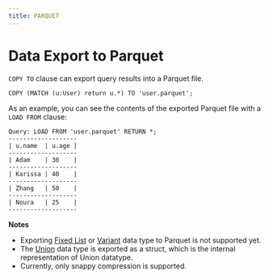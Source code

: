 ```yaml
---
title: PARQUET
---
```


# Data Export to Parquet

`COPY TO` clause can export query results into a Parquet file. 
```
COPY (MATCH (u:User) return u.*) TO 'user.parquet';
```
As an example, you can see the contents of the exported Parquet file with a `LOAD FROM` clause:
```
Query: LOAD FROM 'user.parquet' RETURN *;
-------------------
| u.name  | u.age |
-------------------
| Adam    | 30    |
-------------------
| Karissa | 40    |
-------------------
| Zhang   | 50    |
-------------------
| Noura   | 25    |
-------------------
```

**Notes**
- Exporting [Fixed List](../cypher/data-types/list.md) or [Variant](../cypher/data-types/variant.md) data type to Parquet is not supported yet.
- The [Union](../cypher/data-types/union.md) data type is exported as a struct, which is the internal representation of Union datatype.
- Currently, only snappy compression is supported.
